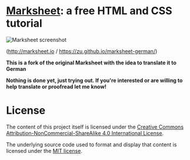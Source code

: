 # [Marksheet](http://marksheet.io): a free HTML and CSS tutorial

![Marksheet screenshot](https://raw.github.com/jgthms/marksheet/master/images/marksheet-free-html-css-tutorial.png)

(http://marksheet.io / https://zu.github.io/marksheet-german/)

__This is a fork of the original Marksheet with the idea to translate it to German__

**Nothing is done yet, just trying out. If you're interested or are willing to help translate or proofread let me know!**

# License

The content of this project itself is licensed under the [Creative Commons Attribution-NonCommercial-ShareAlike 4.0 International License](http://creativecommons.org/licenses/by-nc-sa/4.0/).

The underlying source code used to format and display that content is licensed under the [MIT license](http://opensource.org/licenses/mit-license.php).
